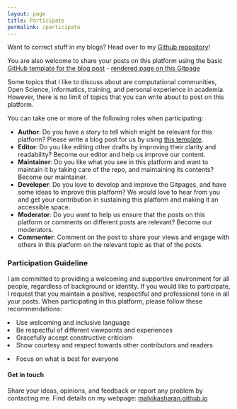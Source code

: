 ```yaml
---
layout: page
title: Participate
permalink: /participate
---
```


<div class="row justify-content-between">
<div class="col-md-8 pr-5">

<p>Want to correct stuff in my blogs? Head over to my <a href="https:https://github.com/malvikasharan/surrounded-by-giants/tree/gh-pages/_posts">Github repository</a>!</p>

<p>You are also welcome to share your posts on this platform using the basic <a href="https://raw.githubusercontent.com/malvikasharan/surrounded-by-giants/gh-pages/_pages/template.md">GitHub template for the blog post</a> - <a href="{{ site.baseurl }}/template">rendered page on this Gitpage</a></p>

<p>Some topics that I like to discuss about are computational communities, Open Science, informatics, training, and personal experience in academia. However, there is no limit of topics that you can write about to post on this platform.</p>

<p>You can take one or more of the following roles when participating:</p>

<ul>
<li><b>Author</b>: Do you have a story to tell which might be relevant for this platform? Please write a blog post for us by using <a href="https://raw.githubusercontent.com/malvikasharan/surrounded-by-giants/gh-pages/_pages/template.md">this template</a>.</li>
<li><b>Editor</b>: Do you like editing other drafts by improving their clarity and readability? Become our editor and help us improve our content.</li>
<li><b>Maintainer</b>: Do you like what you see in this platform and want to maintain it by taking care of the repo, and maintaining its contents? Become our maintainer.</li>
<li><b>Developer</b>: Do you love to develop and improve the Gitpages, and have some ideas to improve this platform? We would love to hear from you and get your contribution in sustaining this platform and making it an accessible space.</li>
<li><b>Moderator</b>: Do you want to help us ensure that the posts on this platform or comments on different posts are relevant? Become our moderators.</li>
<li><b>Commenter</b>: Comment on the post to share your views and engage with others in this platform on the relevant topic as that of the posts.</li>
</ul>

<h3>Participation Guideline</h3>

<p>I am committed to providing a welcoming and supportive environment for all people, regardless of background or identity. If you would like to participate, I request that you maintain a positive, respectiful and professional tone in all your posts. When participating in this platform, please follow these recommendations:</p>

<li>Use welcoming and inclusive language</li>
<li>Be respectful of different viewpoints and experiences</li>
<li>Gracefully accept constructive criticism</li>
<li>Show courtesy and respect towards other contributors and readers</li></p>
<li>Focus on what is best for everyone</li>

<h4>Get in touch</h4>

<p>Share your ideas, opinions, and feedback or report any problem by contacting me. Find details on my webpage: <a href="https://malvikasharan.github.io/">malvikasharan.github.io</a><p>
